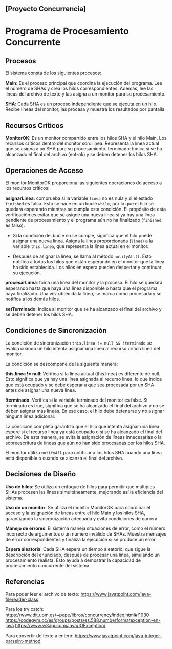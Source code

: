 ## [Proyecto Concurrencia]
# Programa de Procesamiento Concurrente

## Procesos
El sistema consta de los siguientes procesos:

**Main**: Es el proceso principal que coordina la ejecución del programa. Lee el número de SHAs y crea los hilos correspondientes. Además, lee las líneas del archivo de texto y las asigna a un monitor para su procesamiento.

**SHA**: Cada SHA es un proceso independiente que se ejecuta en un hilo. Recibe líneas del monitor, las procesa y muestra los resultados por pantalla.

## Recursos Críticos

**MonitorOK**: Es un monitor compartido entre los hilos SHA y el hilo Main. Los recursos críticos dentro del monitor son:
linea: Representa la línea actual que se asigna a un SHA para su procesamiento.
terminado: Indica si se ha alcanzado el final del archivo (eot-ok) y se deben detener los hilos SHA.

## Operaciones de Acceso
El monitor MonitorOK proporciona las siguientes operaciones de acceso a los recursos críticos:

**asignarLinea**: comprueba si la variable `linea` no es nula y si el estado `finished` es falso. Esto se hace en un bucle `while`, por lo que el hilo se quedará esperando mientras se cumpla esta condición. El propósito de esta verificación es evitar que se asigne una nueva línea si ya hay una línea pendiente de procesamiento y el programa aún no ha finalizado (`finished` es falso).

- Si la condición del bucle no se cumple, significa que el hilo puede asignar una nueva línea. Asigna la línea proporcionada (`linea`) a la variable `this.linea`, que representa la línea actual en el monitor.

- Después de asignar la línea, se llama al método `notifyAll()`. Esto notifica a todos los hilos que están esperando en el monitor que la línea ha sido establecida. Los hilos en espera pueden despertar y continuar su ejecución.

**procesarLinea**: toma una línea del monitor y la procesa. El hilo se quedará esperando hasta que haya una línea disponible o hasta que el programa haya finalizado. Una vez obtenida la línea, se marca como procesada y se notifica a los demás hilos.

**setTerminado**: Indica al monitor que se ha alcanzado el final del archivo y se deben detener los hilos SHA.

## Condiciones de Sincronización

La condición de sincronización `this.linea != null && !terminado` se evalúa cuando un hilo intenta asignar una línea al recurso crítico linea del monitor.

La condición se descompone de la siguiente manera:

**this.linea != null**: Verifica si la línea actual (this.linea) es diferente de null. Esto significa que ya hay una línea asignada al recurso linea, lo que indica que está ocupado y se debe esperar a que sea procesada por un SHA antes de asignar una nueva línea.

**!terminado**: Verifica si la variable terminado del monitor es false. Si terminado es true, significa que se ha alcanzado el final del archivo y no se deben asignar más líneas. En ese caso, el hilo debe detenerse y no asignar ninguna línea adicional.

La condición completa garantiza que el hilo que intenta asignar una línea espere si el recurso linea ya está ocupado o si se ha alcanzado el final del archivo. De esta manera, se evita la asignación de líneas innecesarias o la sobreescritura de líneas que aún no han sido procesadas por los hilos SHA.

El monitor utiliza `notifyAll` para notificar a los hilos SHA cuando una línea está disponible o cuando se alcanza el final del archivo.

## Decisiones de Diseño

**Uso de hilos**: Se utiliza un enfoque de hilos para permitir que múltiples SHAs procesen las líneas simultáneamente, mejorando así la eficiencia del sistema.

**Uso de un monitor**: Se utiliza el monitor MonitorOK para coordinar el acceso y la asignación de líneas entre el hilo Main y los hilos SHA, garantizando la sincronización adecuada y evita condiciones de carrera.

**Manejo de errores**: El sistema maneja situaciones de error, como el número incorrecto de argumentos o un número inválido de SHAs. Muestra mensajes de error correspondientes y finaliza la ejecución si se produce un error.

**Espera aleatoria**: Cada SHA espera un tiempo aleatorio, que sigue la descripción del enunciado, después de procesar una línea, simulando un procesamiento realista. Esto ayuda a demostrar la capacidad de procesamiento concurrente del sistema.

## Referencias

Para poder leer el archivo de texto: https://www.javatpoint.com/java-filereader-class


Para los try catch:  https://www.dit.upm.es/~pepe/libros/concurrency/index.html#!1030
                     https://codegym.cc/es/groups/posts/es.588.numberformatexception-en-java
                     https://www.w3api.com/Java/IOException/

Para convertir de texto a entero: https://www.javatpoint.com/java-integer-parseint-method
